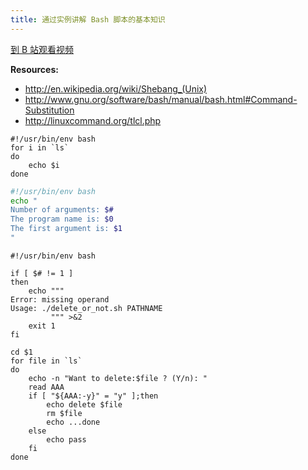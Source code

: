 ```yaml
---
title: 通过实例讲解 Bash 脚本的基本知识
---
```


[到 B 站观看视频](https://www.bilibili.com/video/av96448892)

__Resources:__

- <http://en.wikipedia.org/wiki/Shebang_(Unix)>
- <http://www.gnu.org/software/bash/manual/bash.html#Command-Substitution>
- <http://linuxcommand.org/tlcl.php>

~~~
#!/usr/bin/env bash
for i in `ls`
do
    echo $i
done
~~~

```bash
#!/usr/bin/env bash
echo "
Number of arguments: $#
The program name is: $0
The first argument is: $1
"
```

```shell
#!/usr/bin/env bash

if [ $# != 1 ]
then
    echo """
Error: missing operand
Usage: ./delete_or_not.sh PATHNAME
         """ >&2
    exit 1
fi

cd $1
for file in `ls`
do
    echo -n "Want to delete:$file ? (Y/n): "
    read AAA
    if [ "${AAA:-y}" = "y" ];then
        echo delete $file
        rm $file
        echo ...done
    else
        echo pass
    fi
done
```
